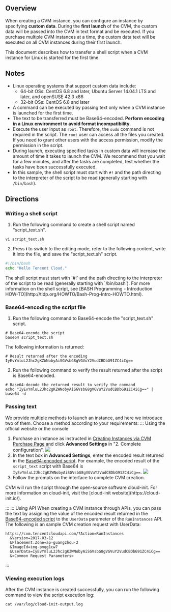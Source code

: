 ## Overview

When creating a CVM instance, you can configure an instance by specifying **custom data**. During the **first launch** of the CVM, the custom data will be passed into the CVM in text format and be executed. If you purchase multiple CVM instances at a time, the custom data text will be executed on all CVM instances during their first launch.

This document describes how to transfer a shell script when a CVM instance for Linux is started for the first time.

## Notes
- Linux operating systems that support custom data include:
	- 64-bit OSs: CentOS 6.8 and later, Ubuntu Server 14.04.1 LTS and later, and openSUSE 42.3 x86
	- 32-bit OSs: CentOS 6.8 and later
- A command can be executed by passing text only when a CVM instance is launched for the first time.
- The text to be transferred must be Base64-encoded. **Perform encoding in a Linux environment to avoid format incompatibility**.
- Execute the user input as `root`. Therefore, the `sudo` command is not required in the script. The `root` user can access all the files you created. If you need to grant other users with the access permission, modify the permission in the script.
- During launch, executing specified tasks in custom data will increase the amount of time it takes to launch the CVM. We recommend that you wait for a few minutes, and after the tasks are completed, test whether the tasks have been successfully executed.
- In this sample, the shell script must start with `#!` and the path directing to the interpreter of the script to be read (generally starting with `/bin/bash`).

## Directions

### Writing a shell script
1. Run the following command to create a shell script named "script_text.sh".
```shellsession
vi script_text.sh
```
2. Press **i** to switch to the editing mode, refer to the following content, write it into the file, and save the "script_text.sh" script.
```bash
#!/bin/bash
echo "Hello Tencent Cloud."
```
<dx-alert infotype="notice" title="">
The shell script must start with `#!` and the path directing to the interpreter of the script to be read (generally starting with `/bin/bash`). For more information on the shell script, see [BASH Programming - Introduction HOW-TO](http://tldp.org/HOWTO/Bash-Prog-Intro-HOWTO.html).
</dx-alert>




### Base64-encoding the script file[](id:Base64Script)

1. Run the following command to Base64-encode the "script_text.sh" script.
```shellsession
# Base64-encode the script
base64 script_text.sh
```
The following information is returned:
```shellsession
# Result returned after the encoding
IyEvYmluL2Jhc2gKZWNobyAiSGVsbG8gVGVuY2VudCBDbG91ZC4iCg==
```
2. Run the following command to verify the result returned after the script is Base64-encoded.
```shellsession
# Base64-decode the returned result to verify the command
echo "IyEvYmluL2Jhc2gKZWNobyAiSGVsbG8gVGVuY2VudCBDbG91ZC4iCg==" | base64 -d
```

### Passing text

We provide multiple methods to launch an instance, and here we introduce two of them. Choose a method according to your requirements:
<dx-tabs>
::: Using the official website or the console[](id:Consoletrans)
1. Purchase an instance as instructed in [Creating Instances via CVM Purchase Page](https://intl.cloud.tencent.com/document/product/213/4855) and click **Advanced Settings** in "2. Complete configuration".
![](https://main.qcloudimg.com/raw/28baf2764488ecfaf5bbac791cec7ea3.png)
2. In the text box in **Advanced Settings**, enter the encoded result returned in the [Base64-encoded script](#Base64Script).
For example, the encoded result of the `script_text` script with Base64 is `IyEvYmluL2Jhc2gKZWNobyAiSGVsbG8gVGVuY2VudCBDbG91ZC4iCg==`.
![](https://main.qcloudimg.com/raw/0b6b594f174568ca7d3312821c0571ed.png)
3. Follow the prompts on the interface to complete CVM creation.
<dx-alert infotype="explain" title="">
CVM will run the script through the open-source software cloud-init. For more information on cloud-init, visit the [cloud-init website](https://cloud-init.io/).
</dx-alert>


:::
::: Using API[](id:APItrans)
When creating a CVM instance through APIs, you can pass the text by assigning the value of the encoded result returned in the [Base64-encoded script](#Base64Script) to the `UserData` parameter of the `RunInstances` API.
The following is an sample CVM creation request with UserData:
```
https://cvm.tencentcloudapi.com/?Action=RunInstances
  &Version=2017-03-12
  &Placement.Zone=ap-guangzhou-2
  &ImageId=img-pmqg1cw7
  &UserData=IyEvYmluL2Jhc2gKZWNobyAiSGVsbG8gVGVuY2VudCBDbG91ZC4iCg==
  &<Common Request Parameters>
```

:::
</dx-tabs>

### Viewing execution logs
After the CVM instance is created successfully, you can run the following command to view the script execution log:
```shellsession
cat /var/log/cloud-init-output.log
```

